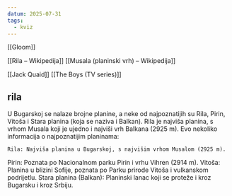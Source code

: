 ```yaml
---
datum: 2025-07-31
tags:
  - kviz
---
```


[[Gloom]]

[[Rila – Wikipedija]]
[[Musala (planinski vrh) – Wikipedija]]

[[Jack Quaid]]
[[The Boys (TV series)]]





## rila

U Bugarskoj se nalaze brojne planine, a neke od najpoznatijih su Rila, Pirin, Vitoša i Stara planina (koja se naziva i Balkan). Rila je najviša planina, s vrhom Musala koji je ujedno i najviši vrh Balkana (2925 m). 
Evo nekoliko informacija o najpoznatijim planinama:

    Rila: Najviša planina u Bugarskoj, s najvišim vrhom Musalom (2925 m). 

Pirin: Poznata po Nacionalnom parku Pirin i vrhu Vihren (2914 m). 
Vitoša: Planina u blizini Sofije, poznata po Parku prirode Vitoša i vulkanskom podrijetlu. 
Stara planina (Balkan): Planinski lanac koji se proteže i kroz Bugarsku i kroz Srbiju. 

